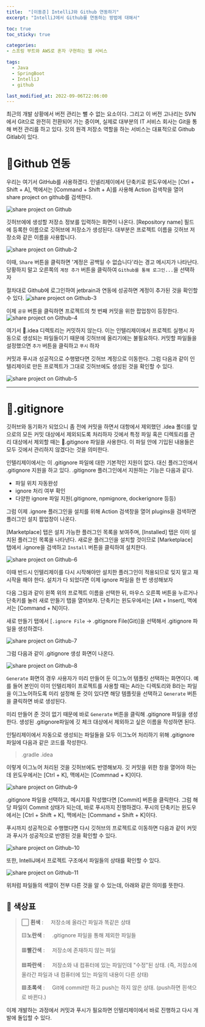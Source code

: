 ```yaml
---
title:  "[이동준] IntelliJ와 Github 연동하기"
excerpt: "IntelliJ에서 Github를 연동하는 방법에 대해서"

toc: true
toc_sticky: true

categories:
- 스프링 부트와 AWS로 혼자 구현하는 웹 서비스

tags:
  - Java
  - SpringBoot
  - IntelliJ
  - github

last_modified_at: 2022-09-06T22:06:00
---
```




최근의 개발 상황에서 버전 관리는 뺄 수 없는 요소이다. 그리고 이 버전 고나리는 SVN에서 Git으로 완전히 전환되어 가는 중이며, 실제로 대부분의 IT 서비스 회사는 Git을 통해 버전 관리를 하고 있다.
깃의 원격 저장소 역할을 하는 서비스는 대표적으로 Github  Gitlab이 있다.

# 🚩Github 연동
우리는 여기서 GitHub를 사용하겠다. 인넬리제이에서 단축키로 윈도우에서는 [Ctrl + Shift + A], 맥에서는 [Command + Shift + A]를 사용해 Action 검색착을 열어 share project on github를 검색한다.

![share project on Github](https://velog.velcdn.com/images/ingyeomnote/post/3ec3c8d3-11c3-4097-ac5d-365157254c8c/image.png)

깃허브에에 생성할 저장소 정보를 입력하는 화면이 나온다. [Repository name] 필드에 등록한 이름으로 깃허브에 저장소가 생성된다. 대부분은 프로젝트 이름을 깃허브 저장소와 같은 이름을 사용합니다.

![share project on Github-2](https://velog.velcdn.com/images/ingyeomnote/post/2afd09d1-a7f2-46c2-8909-4d9e06756dff/image.png)

이때, `Share` 버튼을 클릭하면 '계정은 공백일 수 없습니다'라는 경고 메시지가 나타난다. 당황하지 말고 오른쪽의 `계정 추가` 버튼을 클릭하여 `Github를 통해 로그인...`을 선택하자

절차대로 Github에 로그인하여 jetbrain과 연동에 성공하면 계정이 추가된 것을 확인할 수 있다.
![share project on Github-3](https://velog.velcdn.com/images/ingyeomnote/post/1bbceb06-8d7e-4e11-9621-3bc09477b785/image.png)

이제 `공유` 버튼을 클릭하면 프로젝트의 첫 번째 커밋을 위한 팝업창이 등장한다.
![share project on Github-4](https://velog.velcdn.com/images/ingyeomnote/post/b1e124ee-956d-49c8-b68c-4f09150ef364/image.png)

여기서 📂.idea 디렉토리는 커밋하지 않는다. 이는 인텔리제이에서 프로젝트 실행시 자동으로 생성되는 파일들이기 때문에 깃허브에 올리기에는 불필요하다. 커밋할 파일들을 설정했으면 `추가` 버튼을 클릭하고 `푸시` 하자

커밋과 푸시과 성공적으로 수행됐다면 깃허브 계정으로 이동한다. 그럼 다음과 같이 인텔리제이로 만든 프로젝트가 그대로 깃허브에도 생성된 것을 확인할 수 있다.

![share project on Github-5](https://velog.velcdn.com/images/ingyeomnote/post/fc7d2373-3bec-46d7-a31b-9c86402b59d1/image.png)

---

# 🚩.gitignore

깃허브와 동기화가 되었으니 좀 전에 커밋을 하면서 대항에서 제외했던 .idea 폴더를 앞으로의 모든 커밋 대상에서 제외되도록 처리하자 깃에서 특정 파일 혹은 디렉토리를 관리 대상에서 제외할 때는 📝.gitignore 파일을 사용한다. 이 파일 안에 기입된 내용들은 모두 깃에서 관리하지 않겠다는 것을 의미한다.

인텔리제이에서는 이 .gitignore 파일에 대한 기본적인 지원이 없다. 대신 플러그인에서 .gitignore 지원을 하고 있다. .gitignore 플러그인에서 지원하는 기능은 다음과 같다.

- 파일 위치 자동완성
- ignore 처리 여부 확인
- 다양한 ignore 파일 지원(.gitignore, npmignore, dockerignore 등등)

그럼 이제 .ignore 플러그인을 설치를 위해 Action 검색창을 열어 plugins을 검색하면 플러그인 설치 팝업창이 나온다. 

[Marketplace] 탭은 설치 가능한 플러그인 목록을 보여주며, [Installed] 탭은 이미 설치된 플러그인 목록을 나타낸다. 새로운 플러그인을 설치할 것이므로 [Marketplace] 탭에서 .ignore을 검색하고 `Install` 버튼을 클릭하여 설치한다.

![share project on Github-6](https://velog.velcdn.com/images/ingyeomnote/post/64a5ea85-e09c-4d91-aa46-bd34eef0246b/image.png)

이때 반드시 인텔리제이를 다시 시작해야만 설치한 플러그인이 적용되므로 잊지 말고 재시작을 해야 한다. 설치가 다 되었다면 이제 ignore 파일을 한 번 생성해보자

다음 그림과 같이 왼쪽 위의 프로젝트 이름을 선택한 뒤, 마우스 오른쪽 버튼을 누르거나 단축키를 눌러 새로 만들기 탭을 열어보자. 단축키는 윈도우에서는 [Alt + Insert], 맥에서는 [Command + N]이다.

새로 만들기 탭에서 [`.ignore File` -> .gitignore File(Git)]을 선택해서 .gitignore 파일을 생성하겠다.

![share project on Github-7](https://velog.velcdn.com/images/ingyeomnote/post/d76b43a4-579b-41de-9089-abced8978cd6/image.png)

그럼 다음과 같이 .gitignore 생성 화면이 나온다.

![share project on Github-8](https://velog.velcdn.com/images/ingyeomnote/post/cf976667-040e-4f49-a743-064552d1792f/image.png)

`Generate` 화면의 경우 사용자가 미리 만들어 둔 이그노어 템플릿 선택하는 화면이다. 예를 들어 본인이 이미 인텔리제이 프로젝트를 사용할 때는 A라는 디렉토리와 B라는 파일을 이그노어하도록 미리 설정해 둔 것이 있다면 해당 템플릿을 선택하고 `Generate` 버튼을 클릭하면 바로 생성된다. 

미리 만들어 준 것이 없기 때문에 바로 `Generate` 버튼을 클릭해 .gitignore 파일을 생성한다. 생성된 .gitignore파일에 깃 체크 대상에서 제외하고 싶은 이름을 작성하면 된다. 

인틸리제이에서 자동으로 생성되는 파일들을 모두 이그노어 처리하기 위해 .gitignore파일에 다음과 같은 코드를 작성한다.

>.gradle
>.idea


이렇게 이그노어 처리된 것을 깃허브에도 반영해보자. 깃 커밋을 위한 창을 열어야 하는데 윈도우에서는 [Ctrl + K], 맥에서는 [Commnad + K]이다.

![share project on Github-9](https://velog.velcdn.com/images/ingyeomnote/post/d7ff6cb6-86d4-470c-bf7d-ae7d407a42c2/image.png)

.gitignore 파일을 선택하고, 메시지를 작성했다면 [Commit] 버튼을 클릭한다. 그럼 해당 파일이 Commit 상태가 되는데, 바로 푸시까지 진행하겠다. 푸시의 단축키는 윈도우에서는 [Ctrl + Shift + K], 맥에서는 [Command + Shift + K]이다. 

푸시까지 성공적으로 수행했다면 다시 깃허브의 프로젝트로 이동하면 다음과 같이 커밋과 푸시가 성공적으로 반영된 것을 확인할 수 있다.

![share project on Github-10](https://velog.velcdn.com/images/ingyeomnote/post/5d56d1d6-c5fd-4028-b136-a1c30a55ca7d/image.png)

또한, IntelliJ에서 프로젝트 구조에서 파일들의 상태를 확인할 수 있다.

![share project on Github-11](https://velog.velcdn.com/images/ingyeomnote/post/88bdecb5-32a9-43ea-a376-7d2e7791a8a6/image.png)


위처럼 파일들의 색깔이 전부 다른 것을 알 수 있는데, 아래와 같은 의미를 뜻한다.

## 🚦 색상표
>⬜ **흰색** : 
> &nbsp; &nbsp; 저장소에 올라간 파일과 똑같은 상태
> 
>🟨**노란색** : 
> &nbsp; &nbsp; .gitignore 파일을 통해 제외한 파일들
> 
>🟥**빨간색** : 
> &nbsp; &nbsp; 저장소에 존재하지 않는 파일
> 
>🟦**파란색** : 
> &nbsp; &nbsp; 저장소와 내 컴퓨터에 있는 파일인데 "수정"된 상태. (즉, 저장소에 올라간 파일과 내 컴퓨터에 있는 파일의 내용이 다른 상태)
> 
>🟩**초록색** : 
> &nbsp; &nbsp; Git에 commit만 하고 push는 하지 않은 상태. (push하면 흰색으로 바뀐다.) 

 이제 개발하는 과정에서 커밋과 푸시가 필요하면 인텔리제이에서 바로 진행하고 다시 개발에 돌입할 수 있다.

